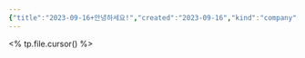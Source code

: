 ```yaml
---
{"title":"2023-09-16+안녕하세요!","created":"2023-09-16","kind":"company","dg-publish":true,"permalink":"/docs/Untitled 9/","dgPassFrontmatter":true}
---
```


<% tp.file.cursor() %>